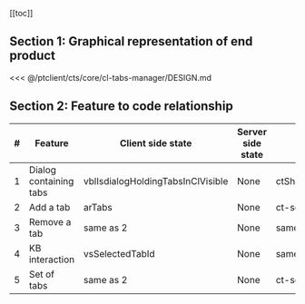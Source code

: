 [[toc]]

## Section 1: Graphical representation of end product

<<< @/ptclient/cts/core/cl-tabs-manager/DESIGN.md

## Section 2: Feature to code relationship

| #   | Feature                | Client side state                 | Server side state | Component                          | Client side code                                                                                                                                                                   | Server side code |
| --- | ---------------------- | --------------------------------- | ----------------- | ---------------------------------- | ---------------------------------------------------------------------------------------------------------------------------------------------------------------------------------- | ---------------- |
| 1   | Dialog containing tabs | vblIsdialogHoldingTabsInClVisible | None              | ctShowAddAndRemoveTabsInDialog.vue | [Dialog containing tabs](https://github.com/savantcare/emr/blob/3e5abdae677e3621559b65ee9bc33544ceb103b3/ptclient/cts/core/cl-tabs-manager/ctShowAddAndRemoveTabsInDialog.vue#L20) | None             |
| 2   | Add a tab              | arTabs                            | None              | ct-search-to-add-tab-in-cl.vue     | [Add a tab](https://github.com/savantcare/emr/blob/3e5abdae677e3621559b65ee9bc33544ceb103b3/ptclient/cts/core/cl-tabs-manager/ct-search-to-add-tab-in-cl.vue)                      | None             |
| 3   | Remove a tab           | same as 2                         | None              | same as 1                          | [Remove a tab](https://github.com/savantcare/emr/blob/3e5abdae677e3621559b65ee9bc33544ceb103b3/ptclient/cts/core/cl-tabs-manager/ctShowAddAndRemoveTabsInDialog.vue#L188)          | None             |
| 4   | KB interaction         | vsSelectedTabId                   | None              | same as 1                          | [KB interaction](https://github.com/savantcare/emr/blob/3e5abdae677e3621559b65ee9bc33544ceb103b3/ptclient/cts/core/cl-tabs-manager/ctShowAddAndRemoveTabsInDialog.vue#L121)        | None             |
| 5   | Set of tabs            | same as 2                         | None              | ct-set-of-tabs.vue                 | [Set of tabs](https://github.com/savantcare/emr/tree/master/ptclient/cts/core/cl-tabs-manager/ct-set-of-tabs.vue)                                                                  | None             |
